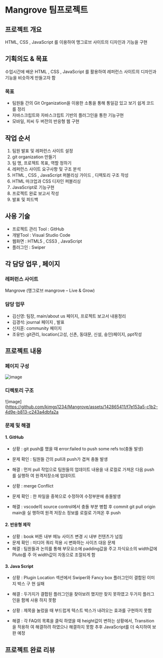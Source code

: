 # Mangrove 팀프로젝트 
## 프로젝트 개요 
HTML, CSS , JavaScript 를 이용하여 맹그로브 사이트의 디자인과 기능을 구현

## 기획의도 & 목표
수업시간에 배운 HTML , CSS , JavaScript 를 활용하여 레퍼런스 사이트의 디자인과 기능을 비슷하게 만들고자 함

### 목표
* 팀원들 간의 Git Organization을 이용한 소통을 통해 통일감 있고 보기 쉽게 코드를 정리
* 자바스크립트와 자바스크립트 기반의 플러그인을 통한 기능구현
* 모바일, 피씨 두 버전의 반응형 웹 구현

## 작업 순서
1. 팀원 발표 및 레퍼런스 사이트 설정
2. git organization 만들기
3. 팀 명, 프로젝트 목표, 역할 정하기
4. 레퍼런스 사이트 요구사항 및 구조 분석
5. HTML , CSS , JavaScript 퍼블리싱 가이드  , 디렉토리 구조 작성
6. HTML 마크업과 CSS 디자인 퍼블리싱
7. JavaScript로 기능구현
8. 프로젝트 완료 보고서 작성
9. 발표 및 피드백

## 사용 기술
* 프로젝트 관리 Tool : GitHub
* 개발Tool : Visual Studio Code
* 웹화면 : HTML5 , CSS3 , JavaScript
* 플러그인 : Swiper

## 각 담당 업무 , 페이지
### 레퍼런스 사이트
Mangrove (맹그로브 mangrove – Live & Grow)

### 담당 업무
* 김신영: 팀장, main/about us 페이지, 프로젝트 보고서 내용정리
* 김경석: journal 페이지 , 발표
* 신지훈: community 페이지
* 조유빈: git관리, location(고성, 신촌, 동대문, 신설, 숭인)페이지, ppt작성


## 프로젝트 내용
### 페이지 구성 
![image](https://github.com/kimgs1234/Mangrove/assets/142865411/4d9c2e70-85b3-4bc0-bc89-f9f94c2dc952) 

### 디렉토리 구조
![image](https://github.com/kimgs1234/Mangrove/assets/142865411/f7e153a5-c1b2-4d9e-b813-c243a4dbfa2a

### 문제 및 해결
#### 1. GitHub
* 상황 : git push를 했을 때 error:failed to push some refs to(충돌 발생) 
* 문제 확인 : 팀원들 간의 pull과 push가 겹쳐 충돌 발생
* 해결 : 먼저 pull 작업으로 팀원들의 업데이트 내용을 내 로컬로 가져온 다음 push를 실행하
여 원격저장소에 업데이트

* 상황 : merge Conflict
* 문제 확인 : 한 파일을 중복으로 수정하여 수정부분에 충돌발생
* 해결 : vscode의 source control에서 충돌 부분 병합 후 commit git pull origin main을 실
행하여 원격 저장소 정보를 로컬로 가져온 후 push

#### 2. 반응형 제작
* 상황 : book 버튼 내부 메뉴 사이즈 변경 시 내부 컨텐츠가 넘침
* 문제 확인 : 미디어 쿼리 적용 시 변화하는 사이즈 대응 문제
* 해결 : 팀원들과 논의를 통해 부모요소에 padding값을 주고 자식요소의 width값에 Pluto를
주 어 width값이 자동으로 조절되게 함

#### 3. Java Script
* 상황 : Plugin Location 섹션에서 Swiper와 Fancy box 플러그인이 결합된 이미지 박스 구
현 실패
* 해결 : 두가지가 결합된 플러그인을 찾아보려 했지만 찾지 못하였고 두가지 플러그인을 함께
사용 하지 못함

* 상황 : 제목을 눌렀을 때 부드럽게 텍스트 박스가 내려오는 효과를 구현하지 못함
* 해결 : 각 FAQ의 목록을 클릭 하였을 때 height값이 변하는 상황에서, Transition을 적용하
여 해결하려 하였으나 해결하지 못함 추후 JavaScript를 더 숙지하여 보완 예정

## 프로젝트 완료 리뷰
